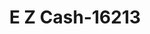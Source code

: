 ---
f_zip-code: 95630
f_state-code: CA
title: E Z Cash-16213
f_phone: 916-294-0451
f_city-only: Folsom
f_address: 200 Wool Street Folsom
f_location-unique-id: '16213'
slug: e-z-cash-16213
updated-on: '2024-05-30T13:46:58.046Z'
created-on: '2024-05-30T13:36:59.803Z'
published-on: '2024-05-30T13:54:32.469Z'
f_city-state: cms/city/folsom-ca.md
f_company: cms/company/e-z-cash.md
f_state: cms/state/california.md
layout: '[payday-loan].html'
tags: payday-loan
---